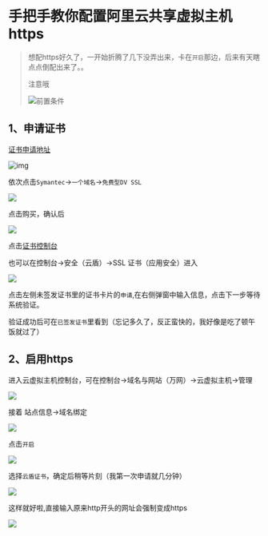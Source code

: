 # 手把手教你配置阿里云共享虚拟主机https



> 想配https好久了，一开始折腾了几下没弄出来，卡在`开启`那边，后来有天瞎点点倒配出来了。。
>
> 注意哦
>
> ![前置条件](http://wx1.sinaimg.cn/large/6c7bfb12gy1fy0s7gutlhj20n00cl3za)

## 1、申请证书

[证书申请地址](https://common-buy.aliyun.com/?spm=5176.7968328.1120760.1.25a61232vsdtgf&commodityCode=cas&accounttraceid=880db52d-44eb-4986-8822-072e023d644a#/buy)



![img](http://wx1.sinaimg.cn/large/6c7bfb12gy1fy0sbnaygzj210t0mzn02)

依次点击`Symantec`->`一个域名`->`免费型DV SSL`

![](http://wx1.sinaimg.cn/large/6c7bfb12gy1fy0sfcfd9ej20vo0kygnv)

点击购买，确认后

![](http://wx1.sinaimg.cn/large/6c7bfb12gy1fy0shfeakyj20w60db0tb)

点击[证书控制台](https://yundunnext.console.aliyun.com/?p=casnext#/overview/cn-hangzhou)

也可以在控制台->安全（云盾）->SSL 证书（应用安全）进入

![](http://wx1.sinaimg.cn/large/6c7bfb12gy1fy0sno1effj21hg0p277h)

点击左侧未签发证书里的证书卡片的`申请`,在右侧弹窗中输入信息，点击下一步等待系统验证。

验证成功后可在`已签发证书`里看到（忘记多久了，反正蛮快的，我好像是吃了顿午饭就过了）

## 2、启用https

进入云虚拟主机控制台，可在控制台->域名与网站（万网）->云虚拟主机->管理

![](http://wx1.sinaimg.cn/large/6c7bfb12gy1fy0syxkarkj20k40da74z)



接着 站点信息->域名绑定

![](http://wx1.sinaimg.cn/large/6c7bfb12gy1fy0t09li5lj216u073t9f)

点击`开启`

![](http://wx1.sinaimg.cn/large/6c7bfb12gy1fy0t1spy6tj20hc0a6q3a)



选择`云盾证书`，确定后稍等片刻（我第一次申请就几分钟）

![](http://wx1.sinaimg.cn/large/6c7bfb12gy1fy0t311cj1j20e704ot8n)

这样就好啦,直接输入原来http开头的网址会强制变成https

![](http://wx1.sinaimg.cn/large/6c7bfb12gy1fy0t6y8drnj20f307paa6)

